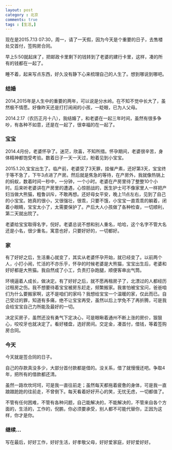 ```yaml
---
layout: post
category : 北京
comments: true
tags : [生活,]
---
```


现在是2015.7.13 07:30，周一，请了一天假，因为今天是个重要的日子，去售楼处交首付，签购房合同。

早上5:50就起床了，把邮政卡里剩下的钱转到了老婆的建行卡里，这样，凑的所有的钱都在一起了。

睡不着，起来写点东西，好久没有静下心来梳理自己的人生了。想到哪说到哪吧。

### 结婚

2014,2015年是人生中的重要的两年，可以说是分水岭。在不知不觉中长大了，虽然极不情愿。好像昨天还是打打闹闹的小孩，一眨眼，已为人父母。

2014.2.17（农历正月十八），我结婚了，和老婆在一起三年时间，虽然有很多争吵，有各种不如意，还是在一起了，很幸福的在一起了。

### 宝宝

2014.4月份，老婆怀孕了。迷茫，欣喜，不知所措。怀孕期间，老婆很辛苦，身体精神都饱受考验。数着日子一天一天过，盼着见到小宝宝。

2015.1.20,宝宝出生了。临产前，老婆受了3天罪，挂催产素，还好第3天，宝宝终于等不急了，下午3点进了产房。然后就是焦急的等待，在产房外，我就像热锅上的蚂蚁，数着时间一秒中，一分钟，一个小时。老婆在产房里待了整整10个小时。后来听老婆讲在产房里的遭遇，心惊胆战的，医生护士可不像家里人一样把产妇当做大熊猫，粗鲁训斥，不敢再想。还好母女平安，晚上11点左右，见到了自己的小宝宝。她真的很小，又很强壮，很乖，只要不饿，小宝宝一直乖乖的躺着，闭着小眼睛，宝宝太小了，太需要保护了。产后大人小孩做了各种检查，一切顺利，第二天就出院了。

老婆给宝宝取得名字，倪好。老婆总说不想和别人重名，哈哈，这个名字不管大名还是小名，很少重名，寓意也好，只要好好的，一切都好。

### 家

有了好好之后，生活重心就变了，其实从老婆怀孕开始，就已经变了。以前两个人，小打小闹，忙活的不亦乐乎，怀孕的时候老婆是大熊猫，宝宝出生后，老婆和好好都是大熊猫。我自然成了小工，负责打杂跑腿，顺便客串出气筒。

环境逼着人成长，做决定。有了好好之后，就不愿再租房子了，北漂过的人都经历过租房之伤。我不想要待着宝宝被房东赶走，频繁搬家。我害怕被宝宝问，爸爸咱们为什么要搬家啊，这不是咱们的家吗？我想给宝宝一个温暖的家，仅此而已。自己受过的罪，知道有多痛，绝不让宝宝再受，虽然以后上学免不了再折腾，可是我会给宝宝自己力所能及最好的一切。

决定买房子，虽然还没有勇气下定决心，可是眼瞅着通州不断上涨的房价，狠狠心，咬咬牙也就决定了。看好楼盘，选好房间。交定金，凑首付，借钱，等着签购房合同。

### 今天

今天就是签合同的日子。

自己的存款真没多少，大部分首付款都是借的。没关系，借了就慢慢还吧。争取4年，把所有的借款都还清。

虽然一路坎坎坷坷，可是我一直往前走；虽然每天都拖着疲惫的身体，可是我一直踉踉跄跄的往前走，不曾倒下。每天看着好好开心的笑，无忧无虑，一切都值了。

不管有任何困难，不管有各种问题，自己能解决的，不能解决的，不管来自各个方面的，生活的，工作的，倪鹏，你必须要承受，别人都不可能代替你，正因为这样，你才是你。

### 继续...

写在最后，好好工作，好好生活，好孝敬父母，好好爱家庭，好好爱好好。